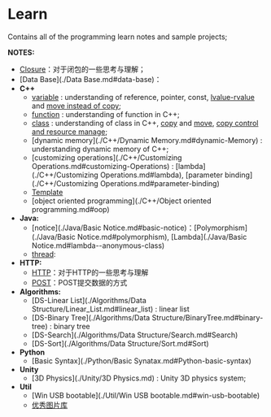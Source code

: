 # Learn

Contains all of the programming learn notes and sample projects;

**NOTES:**
- [Closure](./Closure.md#closure)：对于闭包的一些思考与理解；
- [Data Base](./Data Base.md#data-base)：
- **C++**
  - [variable](./C++/Variable.md#variable) : understanding of reference, pointer, const, [lvalue-rvalue](./C++/Variable.md#lvalue--rvalue) and [move instead of copy](./C++/Variable.md#move-instead-of-copy);
  - [function](./C++/Function.md#function) : understanding of function in C++;
  - [class](./C++/Class.md#class) : understanding of class in C++, [copy](./C++/Class.md#copy-constructor) and [move](./C++/Class.md#move-constructor--move-assignment-operator),  [copy control and resource manage](./C++/Class.md#copy-control--resource-manager);
  - [dynamic memory](./C++/Dynamic Memory.md#dynamic-Memory) : understanding dynamic memory of C++;
  - [customizing operations](./C++/Customizing Operations.md#customizing-Operations) : [lambda](./C++/Customizing Operations.md#lambda), [parameter binding](./C++/Customizing Operations.md#parameter-binding)
  - [Template](./C++/Template.md#template)
  - [object oriented programming](./C++/Object oriented programming.md#oop)
- **Java:**
  - [notice](./Java/Basic Notice.md#basic-notice)：[Polymorphism](./Java/Basic Notice.md#polymorphism), [Lambda](./Java/Basic Notice.md#lambda--anonymous-class)
  - [thread](./Java/Thread.md#thread):
- **HTTP:**
  - [HTTP](./HTTP/HTTP.md#http)：对于HTTP的一些思考与理解
  - [POST](./HTTP/POST.md#post)：POST提交数据的方式
- **Algorithms:**
  - [DS-Linear List](./Algorithms/Data Structure/Linear_List.md#linear_list) : linear list
  - [DS-Binary Tree](./Algorithms/Data Structure/BinaryTree.md#binary-tree) : binary tree
  - [DS-Search](./Algorithms/Data Structure/Search.md#Search)
  - [DS-Sort](./Algorithms/Data Structure/Sort.md#Sort)
- **Python**
  - [Basic Syntax](./Python/Basic Synatax.md#Python-basic-syntax)
- **Unity**
  - [3D Physics](./Unity/3D Physics.md) : Unity 3D physics system;
- **Util**
  - [Win USB bootable](./Util/Win USB bootable.md#win-usb-bootable)
  - [优秀图片库](./Util/ImgLib.md#免费且优秀的图片库)